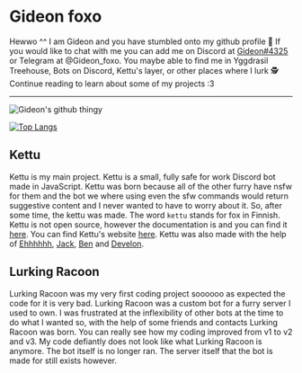 # Gideon foxo

Hewwo ^^ I am Gideon and you have stumbled onto my github profile :eyes: If you would like to chat with me you can add me on Discord at [Gideon#4325](https://discord.com/users/524371727812263948) or Telegram at @Gideon_foxo. You maybe able to find me in Yggdrasil Treehouse, Bots on Discord, Kettu's layer, or other places where I lurk :detective: Continue reading to learn about some of my projects :3


--------------------------------

![Gideon's github thingy](https://github-readme-stats.vercel.app/api?username=Gideon-foxo&theme=vision-friendly-dark&show_icons=true)

[![Top Langs](https://github-readme-stats.vercel.app/api/top-langs/?username=Gideon-foxo&layout=compact)](https://github.com/anuraghazra/github-readme-stats)

## Kettu 

Kettu is my main project. Kettu is a small, fully safe for work Discord bot made in JavaScript. Kettu was born because all of the other furry have nsfw for them and the bot we where using even the sfw commands would return suggestive content and I never wanted to have to worry about it. So, after some time, the kettu was made. The word `kettu` stands for fox in Finnish. Kettu is not open source, however the documentation is and you can find it [here](https://github.com/LachlanWalls/kettu-docs). You can find Kettu's website [here](https://kettu.cc/). Kettu was also made with the help of [Ehhhhhh](https://github.com/LachlanWalls), [Jack](https://github.com/Jack073), [Ben](https://github.com/Benricheson101) and [Develon](https://gitlab.com/Develon5543).

## Lurking Racoon

Lurking Racoon was my very first coding project soooooo as expected the code for it is very bad. Lurking Racoon was a custom bot for a furry server I used to own. I was frustrated at the inflexibility of other bots at the time to do what I wanted so, with the help of some friends and contacts Lurking Racoon was born. You can really see how my coding improved from v1 to v2 and v3. My code defiantly does not look like what Lurking Racoon is anymore. The bot itself is no longer ran. The server itself that the bot is made for still exists however. 


